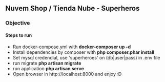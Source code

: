 ## Nuvem Shop / Tienda Nube - Superheros

### Objective
#### Steps to run
- Run docker-compose.yml with **docker-composer up -d**
- Install dependencies by composer with **php composer.phar install**
- Set mysql credendial, use 'superheroes' on (db|user|pass) in .env file
- run migrate **php artisan migrate**
- run application **php artisan serve**
- Open browser in http://localhost:8000 and enjoy :D
